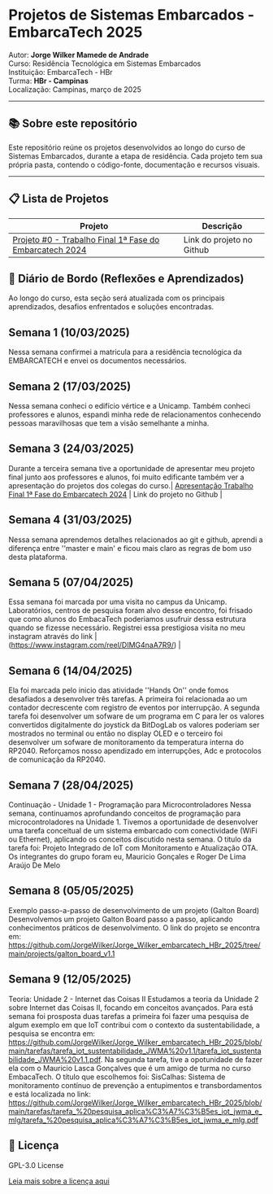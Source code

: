 # Projetos de Sistemas Embarcados - EmbarcaTech 2025

Autor: **Jorge Wilker Mamede de Andrade**  
Curso: Residência Tecnológica em Sistemas Embarcados  
Instituição: EmbarcaTech - HBr  
Turma: **HBr - Campinas**  
Localização: Campinas, março de 2025  

---

## 📚 Sobre este repositório

Este repositório reúne os projetos desenvolvidos ao longo do curso de Sistemas Embarcados, durante a etapa de residência. Cada projeto tem sua própria pasta, contendo o código-fonte, documentação e recursos visuais.

---

## 📋 Lista de Projetos

| Projeto | Descrição |
|---------|-----------|
| [Projeto #0 - Trabalho Final 1ª Fase do Embarcatech 2024](https://github.com/JorgeWilker/U7T_JWMA) | Link do projeto no Github |


## 📔 Diário de Bordo (Reflexões e Aprendizados)

Ao longo do curso, esta seção será atualizada com os principais aprendizados, desafios enfrentados e soluções encontradas.

## Semana 1     (10/03/2025)
Nessa semana confirmei a matricula para a residência tecnológica da EMBARCATECH e envei os documentos necessários. 

## Semana 2     (17/03/2025)
Nessa semana conheci o edifício vértice e a Unicamp. Também conheci professores e alunos, espandi minha rede de relacionamentos conhecendo pessoas maravilhosas que tem a visão semelhante a minha.

## Semana 3     (24/03/2025)
Durante a terceira semana tive a oportunidade de apresentar meu projeto final junto aos professores e alunos, foi muito edificante também ver a apresentação do projetos dos colegas do curso.| [Apresentação Trabalho Final 1ª Fase do Embarcatech 2024](https://github.com/JorgeWilker/U7T_JWMA) | Link do projeto no Github |

## Semana 4     (31/03/2025)
Nessa semana aprendemos detalhes relacionados ao git e github, aprendi a diferença entre ''master e main' e ficou mais claro as regras de bom uso desta plataforma.

## Semana 5     (07/04/2025)
Essa semana foi marcada por uma visita no campus da Unicamp. Laboratórios, centros de pesquisa foram alvo desse encontro, foi frisado que como alunos do EmbacaTech poderiamos usufruir dessa estrutura quando se fizesse necessário. Registrei essa prestigiosa visita no meu instagram através do link | (https://www.instagram.com/reel/DIMG4naA7R9/) |

## Semana 6     (14/04/2025)
Ela foi marcada pelo inicio das atividade ''Hands On'' onde fomos desafiados a desenvolver três tarefas. A primeira foi relacionada ao um contador decrescente com registro de eventos por interrupção. A segunda tarefa foi desenvolver um sofware de um programa em C para ler os valores convertidos digitalmente do joystick da BitDogLab os valores poderiam ser mostrados no terminal ou então no display OLED e o terceiro foi desenvolver um sofware de monitoramento da temperatura interna do RP2040. Reforçamos nosso apendizado em interrupções, Adc e protocolos de comunicação da RP2040.

## Semana 7     (28/04/2025)
Continuação - Unidade 1 - Programação para Microcontroladores
Nessa semana, continuamos aprofundando conceitos de programação para microcontroladores na Unidade 1. Tivemos a oportunidade de desenvolver uma tarefa conceitual de um sistema embarcado com conectividade (WiFi ou Ethernet), aplicando os conceitos discutido nesta semana. O titulo da tarefa foi: Projeto Integrado de IoT com Monitoramento e Atualização OTA. Os integrantes do grupo foram eu, Mauricio Gonçales e 
Roger De Lima Araújo De Melo 

## Semana 8     (05/05/2025)
Exemplo passo-a-passo de desenvolvimento de um projeto (Galton Board)
Desenvolvemos um projeto Galton Board passo a passo, aplicando conhecimentos práticos de desenvolvimento. O link do projeto se encontra em: https://github.com/JorgeWilker/Jorge_Wilker_embarcatech_HBr_2025/tree/main/projects/galton_board_v1.1

## Semana 9     (12/05/2025)
Teoria: Unidade 2 - Internet das Coisas II
Estudamos a teoria da Unidade 2 sobre Internet das Coisas II, focando em conceitos avançados. Para está semana foi prosposta duas tarefas a primeira foi fazer uma pesquisa de algum exemplo em que IoT contribui com o contexto da sustentabilidade, a pesquisa se encontra em: https://github.com/JorgeWilker/Jorge_Wilker_embarcatech_HBr_2025/blob/main/tarefas/tarefa_iot_sustentabilidade_JWMA%20v1.1/tarefa_iot_sustentabilidade_JWMA%20v1.1.pdf. Na segunda tarefa, tive a opotunidade de fazer ela com o Mauricio Lasca Gonçalves que é um amigo de turma no curso EmbacaTech. O título que escolhemos foi: SisCalhas: Sistema de monitoramento contínuo de prevenção a 
entupimentos e transbordamentos e está localizada no link: https://github.com/JorgeWilker/Jorge_Wilker_embarcatech_HBr_2025/blob/main/tarefas/tarefa_%20pesquisa_aplica%C3%A7%C3%B5es_iot_jwma_e_mlg/tarefa_%20pesquisa_aplica%C3%A7%C3%B5es_iot_jwma_e_mlg.pdf
## 📜 Licença

GPL-3.0 License

[Leia mais sobre a licença aqui ](https://www.gnu.org/licenses/#GPL)